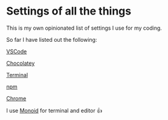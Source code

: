 # Settings of all the things

This is my own opinionated list of settings I use for my coding.

So far I have listed out the following:

[VSCode](vscode.md)

[Chocolatey](chocolate.md)

[Terminal](terminal.md)

[npm](npm.md)

[Chrome](chrome.md)

I use [Monoid](https://github.com/larsenwork/monoid) for terminal and editor 👍
